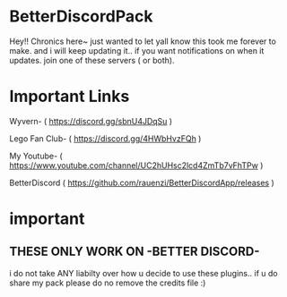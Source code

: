 # BetterDiscordPack


Hey!! Chronics here~ just wanted to let yall know this took me forever to make. and i will keep updating it..
if you want notifications on when it updates. join one of these servers ( or both).


# Important Links

 Wyvern- ( https://discord.gg/sbnU4JDqSu ) 

 Lego Fan Club- ( https://discord.gg/4HWbHvzFQh )
 
 My Youtube- ( https://www.youtube.com/channel/UC2hUHsc2lcd4ZmTb7vFhTPw )
 
 BetterDiscord ( https://github.com/rauenzi/BetterDiscordApp/releases )





# important

THESE ONLY WORK ON -BETTER DISCORD-
------------------------------------
i do not take ANY liabilty over how u decide to use these plugins..
if u do share my pack please do no remove the credits file :)



